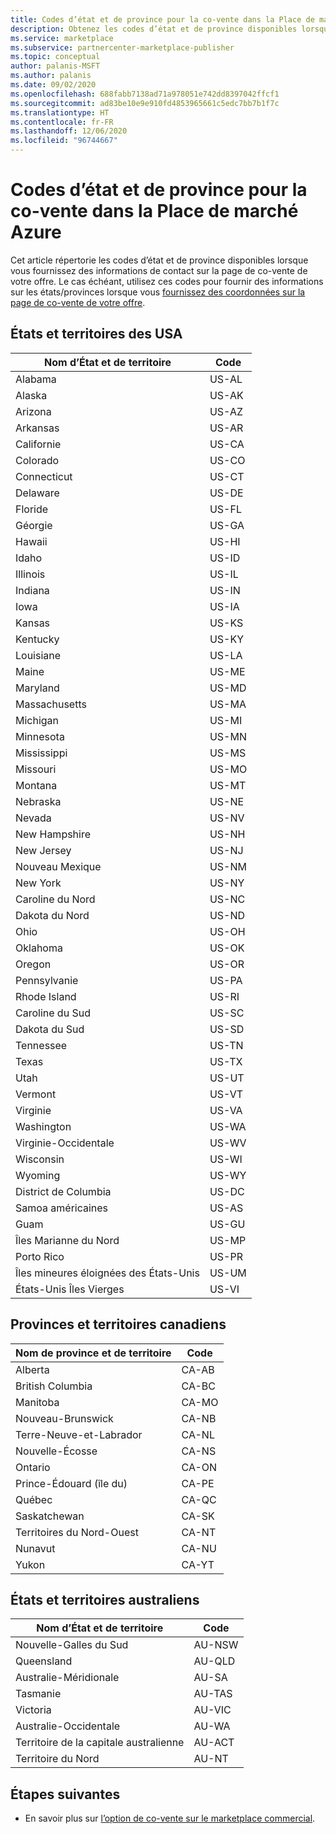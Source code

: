 ```yaml
---
title: Codes d’état et de province pour la co-vente dans la Place de marché Azure
description: Obtenez les codes d’état et de province disponibles lorsque vous fournissez des informations de contact sur la page de co-vente de votre offre dans la Place de marché Azure.
ms.service: marketplace
ms.subservice: partnercenter-marketplace-publisher
ms.topic: conceptual
author: palanis-MSFT
ms.author: palanis
ms.date: 09/02/2020
ms.openlocfilehash: 688fabb7138ad71a978051e742dd8397042ffcf1
ms.sourcegitcommit: ad83be10e9e910fd4853965661c5edc7bb7b1f7c
ms.translationtype: HT
ms.contentlocale: fr-FR
ms.lasthandoff: 12/06/2020
ms.locfileid: "96744667"
---
```

# <a name="co-sell-state-and-province-codes-in-azure-marketplace"></a>Codes d’état et de province pour la co-vente dans la Place de marché Azure

Cet article répertorie les codes d’état et de province disponibles lorsque vous fournissez des informations de contact sur la page de co-vente de votre offre. Le cas échéant, utilisez ces codes pour fournir des informations sur les états/provinces lorsque vous [fournissez des coordonnées sur la page de co-vente de votre offre](commercial-marketplace-co-sell.md#contacts).

## <a name="us-states-and-territories"></a>États et territoires des USA

|   Nom d’État et de territoire          |   Code    |
|-------------------------------------|-----------|
| Alabama                             | US-AL     |
| Alaska                              | US-AK     |
| Arizona                             | US-AZ     |
| Arkansas                            | US-AR     |
| Californie                          | US-CA     |
| Colorado                            | US-CO     |
| Connecticut                         | US-CT     |
| Delaware                            | US-DE     |
| Floride                             | US-FL     |
| Géorgie                             | US-GA     |
| Hawaii                              | US-HI     |
| Idaho                               | US-ID     |
| Illinois                            | US-IL     |
| Indiana                             | US-IN     |
| Iowa                                | US-IA     |
| Kansas                              | US-KS     |
| Kentucky                            | US-KY     |
| Louisiane                           | US-LA     |
| Maine                               | US-ME     |
| Maryland                            | US-MD     |
| Massachusetts                       | US-MA     |
| Michigan                            | US-MI     |
| Minnesota                           | US-MN     |
| Mississippi                         | US-MS     |
| Missouri                            | US-MO     |
| Montana                             | US-MT     |
| Nebraska                            | US-NE     |
| Nevada                              | US-NV     |
| New Hampshire                       | US-NH     |
| New Jersey                          | US-NJ     |
| Nouveau Mexique                          | US-NM     |
| New York                            | US-NY     |
| Caroline du Nord                      | US-NC     |
| Dakota du Nord                        | US-ND     |
| Ohio                                | US-OH     |
| Oklahoma                            | US-OK     |
| Oregon                              | US-OR     |
| Pennsylvanie                        | US-PA     |
| Rhode Island                        | US-RI     |
| Caroline du Sud                      | US-SC     |
| Dakota du Sud                        | US-SD     |
| Tennessee                           | US-TN     |
| Texas                               | US-TX     |
| Utah                                | US-UT     |
| Vermont                             | US-VT     |
| Virginie                            | US-VA     |
| Washington                          | US-WA     |
| Virginie-Occidentale                       | US-WV     |
| Wisconsin                           | US-WI     |
| Wyoming                             | US-WY     |
| District de Columbia                | US-DC     |
| Samoa américaines                      | US-AS     |
| Guam                                | US-GU     |
| Îles Marianne du Nord            | US-MP     |
| Porto Rico                         | US-PR     |
| Îles mineures éloignées des États-Unis | US-UM    |
| États-Unis Îles Vierges                 | US-VI    |

## <a name="canadian-provinces-and-territories"></a>Provinces et territoires canadiens

|   Nom de province et de territoire       |   Code    |
|-------------------------------------|-----------|
| Alberta                             |  CA-AB    |
| British Columbia                    |  CA-BC    |
| Manitoba                            |  CA-MO    |
| Nouveau-Brunswick                       |  CA-NB    |
| Terre-Neuve-et-Labrador           |  CA-NL    |
| Nouvelle-Écosse                         |  CA-NS    |
| Ontario                             |  CA-ON    |
| Prince-Édouard (île du)                |  CA-PE    |
| Québec                              |  CA-QC    |
| Saskatchewan                        |  CA-SK    |
| Territoires du Nord-Ouest               |  CA-NT    |
| Nunavut                             |  CA-NU    |
| Yukon                               |  CA-YT    |


## <a name="australian-states-and-territories"></a>États et territoires australiens

|   Nom d’État et de territoire          |   Code    |
|-------------------------------------|-----------|
| Nouvelle-Galles du Sud                     |  AU-NSW   |
| Queensland                          |  AU-QLD   |
| Australie-Méridionale                     |  AU-SA    |
| Tasmanie                            |  AU-TAS   |
| Victoria                            |  AU-VIC   |
| Australie-Occidentale                   |  AU-WA    |
| Territoire de la capitale australienne        |  AU-ACT   |
| Territoire du Nord                  |  AU-NT    |


## <a name="next-steps"></a>Étapes suivantes

- En savoir plus sur [l’option de co-vente sur le marketplace commercial](./commercial-marketplace-co-sell.md).
